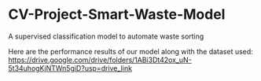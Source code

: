 # CV-Project-Smart-Waste-Model
A supervised classification model to automate waste sorting

 Here are the performance results of our model along with the dataset used: https://drive.google.com/drive/folders/1ABi3Dt42ox_uN-5t34uhogKjNTWn5giD?usp=drive_link 
